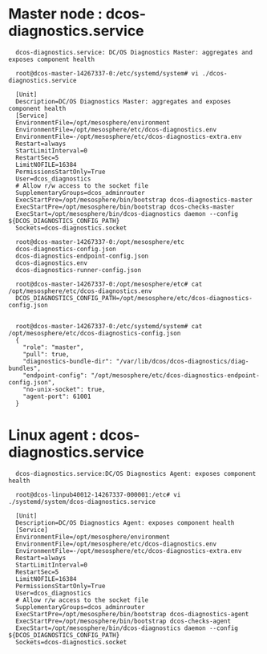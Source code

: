 
      
# Master node : dcos-diagnostics.service    

      dcos-diagnostics.service: DC/OS Diagnostics Master: aggregates and exposes component health

      root@dcos-master-14267337-0:/etc/systemd/system# vi ./dcos-diagnostics.service
      
      [Unit]
      Description=DC/OS Diagnostics Master: aggregates and exposes component health
      [Service]
      EnvironmentFile=/opt/mesosphere/environment
      EnvironmentFile=/opt/mesosphere/etc/dcos-diagnostics.env
      EnvironmentFile=-/opt/mesosphere/etc/dcos-diagnostics-extra.env
      Restart=always
      StartLimitInterval=0
      RestartSec=5
      LimitNOFILE=16384
      PermissionsStartOnly=True
      User=dcos_diagnostics
      # Allow r/w access to the socket file
      SupplementaryGroups=dcos_adminrouter
      ExecStartPre=/opt/mesosphere/bin/bootstrap dcos-diagnostics-master
      ExecStartPre=/opt/mesosphere/bin/bootstrap dcos-checks-master
      ExecStart=/opt/mesosphere/bin/dcos-diagnostics daemon --config ${DCOS_DIAGNOSTICS_CONFIG_PATH}
      Sockets=dcos-diagnostics.socket

      root@dcos-master-14267337-0:/opt/mesosphere/etc
      dcos-diagnostics-config.json
      dcos-diagnostics-endpoint-config.json
      dcos-diagnostics.env
      dcos-diagnostics-runner-config.json
      
      root@dcos-master-14267337-0:/opt/mesosphere/etc# cat /opt/mesosphere/etc/dcos-diagnostics.env
      DCOS_DIAGNOSTICS_CONFIG_PATH=/opt/mesosphere/etc/dcos-diagnostics-config.json

      
      root@dcos-master-14267337-0:/etc/systemd/system# cat /opt/mesosphere/etc/dcos-diagnostics-config.json
      {
        "role": "master",
        "pull": true,
        "diagnostics-bundle-dir": "/var/lib/dcos/dcos-diagnostics/diag-bundles",
        "endpoint-config": "/opt/mesosphere/etc/dcos-diagnostics-endpoint-config.json",
        "no-unix-socket": true,
        "agent-port": 61001
      }

# Linux agent : dcos-diagnostics.service

      dcos-diagnostics.service:DC/OS Diagnostics Agent: exposes component health
        
      root@dcos-linpub40012-14267337-000001:/etc# vi ./systemd/system/dcos-diagnostics.service

      [Unit]
      Description=DC/OS Diagnostics Agent: exposes component health
      [Service]
      EnvironmentFile=/opt/mesosphere/environment
      EnvironmentFile=/opt/mesosphere/etc/dcos-diagnostics.env
      EnvironmentFile=-/opt/mesosphere/etc/dcos-diagnostics-extra.env
      Restart=always
      StartLimitInterval=0
      RestartSec=5
      LimitNOFILE=16384 
      PermissionsStartOnly=True
      User=dcos_diagnostics
      # Allow r/w access to the socket file
      SupplementaryGroups=dcos_adminrouter
      ExecStartPre=/opt/mesosphere/bin/bootstrap dcos-diagnostics-agent
      ExecStartPre=/opt/mesosphere/bin/bootstrap dcos-checks-agent
      ExecStart=/opt/mesosphere/bin/dcos-diagnostics daemon --config ${DCOS_DIAGNOSTICS_CONFIG_PATH}
      Sockets=dcos-diagnostics.socket
      
